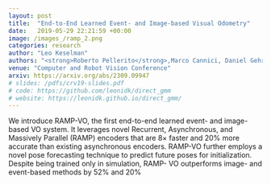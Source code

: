```yaml
---
layout: post
title:  "End-to-End Learned Event- and Image-based Visual Odometry"
date:   2019-05-29 22:21:59 +00:00
image: /images_/ramp_2.png
categories: research
author: "Leo Keselman"
authors: "<strong>Roberto Pellerito</strong>,Marco Cannici, Daniel Gehrig, Joris Belhadj, Olivier Dubois-Matra, Massimo Casasco, Davide Scaramuzza"
venue: "Computer and Robot Vision Conference"
arxiv: https://arxiv.org/abs/2309.09947
# slides: /pdfs/crv19-slides.pdf
# code: https://github.com/leonidk/direct_gmm
# website: https://leonidk.github.io/direct_gmm/
---
```


We introduce RAMP-VO, the first end-to-end learned event- and image-based VO system. It leverages novel Recurrent, Asynchronous, and Massively Parallel (RAMP) encoders that are 8× faster and 20% more accurate than existing asynchronous encoders. RAMP-VO further employs a novel pose forecasting technique to predict future poses for initialization. Despite being trained only in simulation, RAMP- VO outperforms image- and event-based methods by 52% and 20%